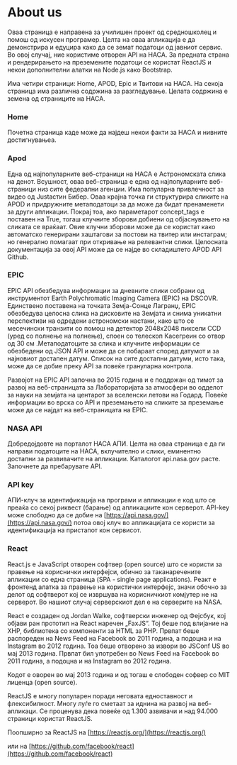 # About us

Оваа страница е направена за училишен проект од средношколец и
помош од искусен програмер. Целта на оваа апликација е да демонстрира и едуцира како да се земат податоци од јавниот сервис. Во овој случај, ние користиме отворен API на НАСА. За предната страна и рендерирањето на преземените податоци се користат ReactJS и некои дополнителни алатки на Node.js како Bootstrap.

Има четири страници: Home, APOD, Epic и Твитови на НАСА.
На секоја страница има различна содржина за разгледување. Целата содржина е земена од страниците на НАСА.

### Home

Почетна страница каде може да најдеш некои факти за НАСА и нивните достигнувањеа.

### Apod

Една од најпопуларните веб-страници на НАСА е Астрономската слика на денот. Всушност, оваа веб-страница е една од најпопуларните веб-страници низ сите федерални агенции.
Има популарна привлечност за видео од Justастин Бибер. Оваа крајна точка ги
структурира сликите на APOD и придружните метаподатоци за да може да бидат
пренаменети за други апликации. Покрај тоа, ако параметарот concept_tags е поставен
на True, тогаш клучните зборови добиени од објаснувањето на сликата се враќаат.
Овие клучни зборови може да се користат како автоматско генерирани хаштагови
за постови на твитер или инстаграм; но генерално помагаат при откривање на
релевантни слики. Целосната документација за овој API може да се најде во складиштето
APOD API Github.

### ЕPIC

EPIC API обезбедува информации за дневните слики собрани од инструментот Earth Polychromatic Imaging Camera (EPIC) на DSCOVR. Единствено поставена на точката Земја-Сонце Лагранџ, EPIC обезбедува целосна слика на дисковите на Земјата и снима уникатни перспективи на одредени астрономски настани, како што се месечински транзити со помош на детектор 2048x2048 пиксели CCD (уред со полнење на полнење), споен со телескоп Касегреин со отвор од 30 см .Метаподатоците за слика и клучните информации се обезбедени од JSON API и може да се побараат според датумот и за најновиот достапен датум. Список на сите достапни датуми, исто така, може да се добие преку API за повеќе грануларна контрола.

Развојот на EPIC API започна во 2015 година и е поддржан од тимот за развој на веб-страницата за Лабораторијата за атмосфери во одделот
за науки на земјата на центарот за вселенски летови на Годард. Повеќе информации во врска со API и преземањето на сликите за преземање може да се најдат на веб-страницата на EPIC.


### NASA API

Добредојдовте на порталот НАСА АПИ. Целта на оваа страница е да ги направи податоците на НАСА, вклучително и слики, еминентно достапни за развивачите на апликации.
Каталогот api.nasa.gov расте. Започнете да пребарувате API.

### API key

АПИ-клуч за идентификација на програми и апликации е код што се преаќа со секој риквест (барање) од апликациите кон серверот. API-key може слободно да се добие на
[https://api.nasa.gov/](https://api.nasa.gov/) потоа овој клуч во апликацијата се користи за идентификација на пристапот кон сервисот.

### React

React.js e JavaScript отворен  софтвер (open source) што се користи за правење на кориснички интерфејси, обично за таканаречените апликации со една страница (SPA - single page applications). Реакт е фронтенд алатка за правење на користички интерфејс, значи обочно за делот од софтверот кој се извршува на корисничкиот комјутер не на серверот. Во нашиот случај серверскиот дел е на серверите на NASA.

React е создаден од Jordan Walke, софтверски инженер од Фејсбук, кој објави ран прототип на React наречен „FaxJS“. Тој беше под влијание на XHP, библиотека со компоненти за HTML за PHP. Првпат беше распореден на News Feed на Facebook во 2011 година, а подоцна и на Instagram во 2012 година. Тоа беше отворено за извори во JSConf US во мај 2013 година. Првпат бил употребен во News Feed на Facebook во 2011 година, а подоцна и на Instagram во 2012 година.

Кодот е оворен во мај 2013 година и од тогаш е слободен софвер со MIT лиценца (open source).

ReactJS e многу популарен поради неговата едноставност и флексибилност. Многу луѓе го сметаат за иднина на развој на веб-апликаци. Се проценува дека повеќе од 1.300 азвивачи и над 94.000 страници користат ReactJS.

Поопширно за ReactJS на [https://reactjs.org/](https://reactjs.org/)

или на [https://github.com/facebook/react](https://github.com/facebook/react)
